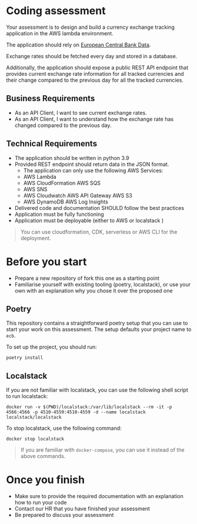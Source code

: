 # Coding assessment

Your assessment is to design and build a currency exchange tracking application in the AWS lambda environment.

The application should rely on [European Central Bank Data](https://www.ecb.europa.eu/stats/policy_and_exchange_rates/euro_reference_exchange_rates/html/index.en.html).

Exchange rates should be fetched every day and stored in a database.

Additionally, the application should expose a public REST API endpoint that provides current exchange rate information for all tracked currencies and their change compared to the previous day for all the tracked currencies.

## Business Requirements

- As an API Client, I want to see current exchange rates.
- As an API Client, I want to understand how the exchange rate has changed compared to the previous day.

## Technical Requirements

- The application should be written in python 3.9
- Provided REST endpoint should return data in the JSON format.
  - The application can only use the following AWS Services:
  - AWS Lambda
  - AWS CloudFormation AWS SQS
  - AWS SNS
  - AWS Cloudwatch AWS API Gateway AWS S3
  - AWS DynamoDB AWS Log Insights
- Delivered code and documentation SHOULD follow the best practices
- Application must be fully functioning
- Application must be deployable (either to AWS or localstack )

> You can use cloudformation, CDK, serverless or AWS CLI for the deployment.

# Before you start

- Prepare a new repository of fork this one as a starting point
- Familiarise yourself with existing tooling (poetry, localstack), or use your own with an explanation why you chose it over the proposed one

## Poetry

This repository contains a straightforward poetry setup that you can use to start your work on this assessment. The setup defaults your project name to `ecb`.

To set up the project, you should run:

```shell
poetry install
```

## Localstack

If you are not familiar with localstack, you can use the following shell script to run localstack:

```shell
docker run -v $(PWD)/localstack:/var/lib/localstack --rm -it -p 4566:4566 -p 4510-4559:4510-4559 -d --name localstack localstack/localstack
```

To stop localstack, use the following command:

```shell
docker stop localstack
```

> If you are familiar with `docker-compose`, you can use it instead of the above commands.

# Once you finish

- Make sure to provide the required documentation with an explanation how to run your code
- Contact our HR that you have finished your assessment
- Be prepared to discuss your assessment
